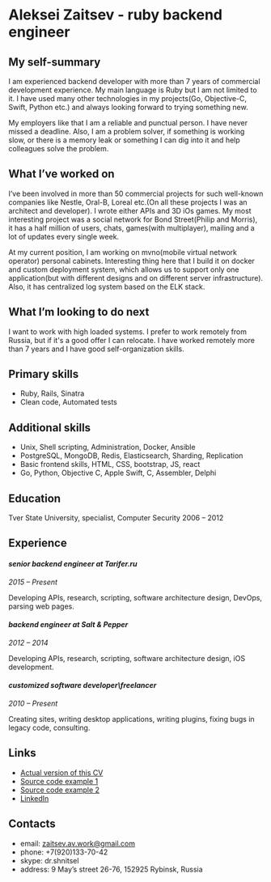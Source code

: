 # Aleksei Zaitsev - ruby backend engineer

## My self-summary

I am experienced backend developer with more than 7 years of commercial development experience. My main language is Ruby but I am not limited to it. I have used many other technologies in my projects(Go, Objective-C, Swift, Python etc.) and always looking forward to trying something new.

My employers like that I am a reliable and punctual person. I have never missed a deadline. Also, I am a problem solver, if something
is working slow, or there is a memory leak or something I can dig into it and help colleagues solve the problem.

## What I’ve worked on

I’ve been involved in more than 50 commercial projects for such well-known companies like Nestle, Oral-B, Loreal etc.(On all these projects I was an architect and developer). I wrote either APIs and 3D iOs games. My most interesting project was a social network for Bond Street(Philip and Morris), it has a half million of users, chats, games(with multiplayer), mailing and a lot of updates every single week.

At my current position, I am working on mvno(mobile virtual network operator) personal cabinets. Interesting thing here that I build it on docker and custom deployment system, which allows us to support only one application(but with different designs and on different server infrastructure). Also, it has centralized log system based on the ELK stack.

## What I’m looking to do next

I want to work with high loaded systems. I prefer to work remotely from Russia, but if it's a good offer I can relocate. I have worked remotely more than 7 years and I have good self-organization skills.

## Primary skills

* Ruby, Rails, Sinatra
* Clean code, Automated tests

## Additional skills

* Unix, Shell scripting, Administration, Docker, Ansible
* PostgreSQL, MongoDB, Redis, Elasticsearch, Sharding, Replication
* Basic frontend skills, HTML, CSS, bootstrap, JS, react
* Go, Python, Objective C, Apple Swift, C, Assembler, Delphi

## Education

Tver State University,
specialist, Computer Security
2006 – 2012

## Experience

#### _senior backend engineer at Tarifer.ru_
_2015 – Present_

Developing APIs, research, scripting, software architecture design, DevOps, parsing web pages.

#### _backend engineer at Salt & Pepper_
_2012 – 2014_

Developing APIs, research, scripting, software architecture design, iOS development.

#### _customized software developer\freelancer_
_2010 – Present_

Creating sites, writing desktop applications, writing plugins, fixing bugs in legacy code, consulting.

## Links

* [Actual version of this CV](https://github.com/DrShnitzel/zaitsev_av_cv)
* [Source code example 1](https://github.com/DrShnitzel/api-beeline-inspector)
* [Source code example 2](https://github.com/DrShnitzel/geo-tasks)
* [LinkedIn](https://ru.linkedin.com/in/aleksei-zaitsev-6188755b)

## Contacts
* email: zaitsev.av.work@gmail.com
* phone: +7(920)133-70-42
* skype: dr.shnitsel
* address: 9 May’s street 26-76, 152925 Rybinsk, Russia
